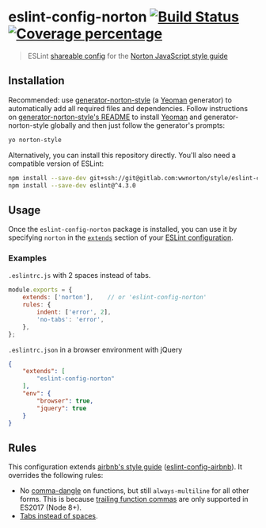 # eslint-config-norton [![Build Status][gitlab-ci-image]][gitlab-ci-url] [![Coverage percentage][gitlab-coverage-image]][gitlab-coverage-url]
> ESLint [shareable config](http://eslint.org/docs/developer-guide/shareable-configs.html) for the [Norton JavaScript style guide](https://gitlab.com/wwnorton/style)


## Installation
Recommended: use [generator-norton-style](https://gitlab.com/wwnorton/style/generator-norton-style) (a [Yeoman](http://yeoman.io/) generator) to automatically add all required files and dependencies. Follow instructions on [generator-norton-style's README](https://gitlab.com/wwnorton/style/generator-norton-style/blob/master/README.md) to install [Yeoman](http://yeoman.io/) and generator-norton-style globally and then just follow the generator's prompts:

```bash
yo norton-style
```

Alternatively, you can install this repository directly. You'll also need a compatible version of ESLint:
```bash
npm install --save-dev git+ssh://git@gitlab.com:wwnorton/style/eslint-config-norton.git#v1.1.3
npm install --save-dev eslint@^4.3.0
```


## Usage
Once the `eslint-config-norton` package is installed, you can use it by specifying `norton` in the [`extends`](http://eslint.org/docs/user-guide/configuring#extending-configuration-files) section of your [ESLint configuration](http://eslint.org/docs/user-guide/configuring).

### Examples
`.eslintrc.js` with 2 spaces instead of tabs.
```js
module.exports = {
	extends: ['norton'],	// or 'eslint-config-norton'
	rules: {
		indent: ['error', 2],
		'no-tabs': 'error',
	},
};
```

`.eslintrc.json` in a browser environment with jQuery
```json
{
    "extends": [
        "eslint-config-norton"
    ],
    "env": {
        "browser": true,
        "jquery": true
    }
}
```


## Rules
This configuration extends [airbnb's style guide](https://github.com/airbnb/javascript) ([eslint-config-airbnb](https://github.com/airbnb/javascript/tree/master/packages/eslint-config-airbnb)). It overrides the following rules:

* No [comma-dangle](http://eslint.org/docs/rules/comma-dangle) on functions, but still `always-multiline` for all other forms. This is because [trailing function commas](https://github.com/tc39/proposal-trailing-function-commas) are only supported in ES2017 (Node 8+).
* [Tabs instead of spaces](https://gitlab.com/wwnorton/style/guide/issues/1).


[gitlab-ci-image]: https://gitlab.com/wwnorton/style/eslint-config-norton/badges/master/build.svg
[gitlab-ci-url]: https://gitlab.com/wwnorton/style/eslint-config-norton/commits/master
[gitlab-coverage-image]: https://gitlab.com/wwnorton/style/eslint-config-norton/badges/master/coverage.svg
[gitlab-coverage-url]: https://gitlab.com/wwnorton/style/eslint-config-norton/pipelines
